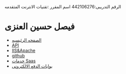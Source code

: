 <!DOCTYPE html>
<html lang="en">
الرقم التدريبى:442106276
    اسم المقرر :تقنيات الانترنت المتقدمه
<body>
    <h1>فيصل حسين العنزى </h1>
    <ul>
        <li>
            <a href="page1.html">الصفحه الرئيسيه</a>
        </li>
        <li>
            <a href="page2.html">API</a>
        </li>
        <li>
            <a href="IIS&Apache.html">IIS&Apache</a>
        </li>
        <li>
            <a href="github.html">github</a>
        </li>
        <li>
            <a href="Saas.html">خدمات Saas</a>
        </li>
        <li>
            
</body>
</html>
            <a href="paytech.html">بوابات الدفع الالكترونى</a>
        </li>
    </ul>
</body>

</html>
